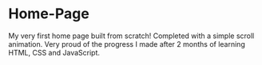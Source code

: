 # Home-Page
My very first home page built from scratch! Completed with a simple scroll animation. Very proud of the progress I made after 2 months of learning HTML, CSS and JavaScript.


